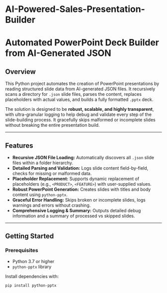 # AI-Powered-Sales-Presentation-Builder

# Automated PowerPoint Deck Builder from AI-Generated JSON

## Overview

This Python project automates the creation of PowerPoint presentations by reading structured slide data from AI-generated JSON files. It recursively scans a directory for `.json` slide files, parses the content, replaces placeholders with actual values, and builds a fully formatted `.pptx` deck.

The solution is designed to be **robust, scalable, and highly transparent**, with ultra-granular logging to help debug and validate every step of the slide-building process. It gracefully skips malformed or incomplete slides without breaking the entire presentation build.

---

## Features

- **Recursive JSON File Loading:** Automatically discovers all `.json` slide files within a folder hierarchy.
- **Detailed Parsing and Validation:** Logs slide content field-by-field, checks for missing or malformed data.
- **Placeholder Replacement:** Supports dynamic replacement of placeholders (e.g., `<PRODUCT>`, `<FEATURE>`) with user-supplied values.
- **Robust PowerPoint Generation:** Creates slides with titles and body content using `python-pptx`.
- **Graceful Error Handling:** Skips broken or incomplete slides, logs warnings and errors without crashing.
- **Comprehensive Logging & Summary:** Outputs detailed debug information and a summary of processed vs skipped slides.

---

## Getting Started

### Prerequisites

- Python 3.7 or higher
- `python-pptx` library

Install dependencies with:

```bash
pip install python-pptx
